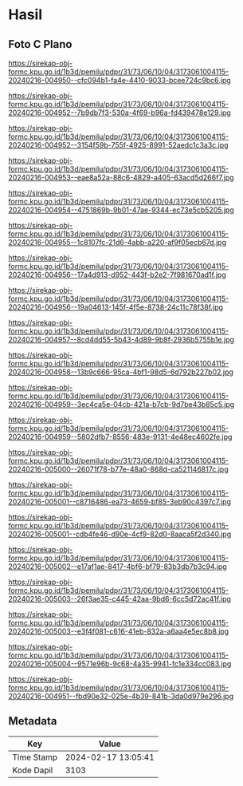 # Hasil

## Foto C Plano

https://sirekap-obj-formc.kpu.go.id/1b3d/pemilu/pdpr/31/73/06/10/04/3173061004115-20240216-004950--cfc094b1-fa4e-4410-9033-bcee724c9bc6.jpg

https://sirekap-obj-formc.kpu.go.id/1b3d/pemilu/pdpr/31/73/06/10/04/3173061004115-20240216-004952--7b9db7f3-530a-4f69-b96a-fd439478e129.jpg

https://sirekap-obj-formc.kpu.go.id/1b3d/pemilu/pdpr/31/73/06/10/04/3173061004115-20240216-004952--3154f59b-755f-4925-8991-52aedc1c3a3c.jpg

https://sirekap-obj-formc.kpu.go.id/1b3d/pemilu/pdpr/31/73/06/10/04/3173061004115-20240216-004953--eae8a52a-88c6-4829-a405-63acd5d266f7.jpg

https://sirekap-obj-formc.kpu.go.id/1b3d/pemilu/pdpr/31/73/06/10/04/3173061004115-20240216-004954--4751869b-9b01-47ae-9344-ec73e5cb5205.jpg

https://sirekap-obj-formc.kpu.go.id/1b3d/pemilu/pdpr/31/73/06/10/04/3173061004115-20240216-004955--1c8107fc-21d6-4abb-a220-af9f05ecb67d.jpg

https://sirekap-obj-formc.kpu.go.id/1b3d/pemilu/pdpr/31/73/06/10/04/3173061004115-20240216-004956--17a4d913-d952-443f-b2e2-7f981670ad1f.jpg

https://sirekap-obj-formc.kpu.go.id/1b3d/pemilu/pdpr/31/73/06/10/04/3173061004115-20240216-004956--19a04613-145f-4f5e-8738-24c11c78f38f.jpg

https://sirekap-obj-formc.kpu.go.id/1b3d/pemilu/pdpr/31/73/06/10/04/3173061004115-20240216-004957--8cd4dd55-5b43-4d89-9b8f-2936b5755b1e.jpg

https://sirekap-obj-formc.kpu.go.id/1b3d/pemilu/pdpr/31/73/06/10/04/3173061004115-20240216-004958--13b9c666-95ca-4bf1-98d5-6d792b227b02.jpg

https://sirekap-obj-formc.kpu.go.id/1b3d/pemilu/pdpr/31/73/06/10/04/3173061004115-20240216-004959--3ec4ca5e-04cb-421a-b7cb-9d7be43b85c5.jpg

https://sirekap-obj-formc.kpu.go.id/1b3d/pemilu/pdpr/31/73/06/10/04/3173061004115-20240216-004959--5802dfb7-8556-483e-9131-4e48ec4602fe.jpg

https://sirekap-obj-formc.kpu.go.id/1b3d/pemilu/pdpr/31/73/06/10/04/3173061004115-20240216-005000--26071f78-b77e-48a0-868d-ca521146817c.jpg

https://sirekap-obj-formc.kpu.go.id/1b3d/pemilu/pdpr/31/73/06/10/04/3173061004115-20240216-005001--c8716486-ea73-4659-bf85-3eb90c4397c7.jpg

https://sirekap-obj-formc.kpu.go.id/1b3d/pemilu/pdpr/31/73/06/10/04/3173061004115-20240216-005001--cdb4fe46-d90e-4cf9-82d0-8aaca5f2d340.jpg

https://sirekap-obj-formc.kpu.go.id/1b3d/pemilu/pdpr/31/73/06/10/04/3173061004115-20240216-005002--e17af1ae-8417-4bf6-bf79-83b3db7b3c94.jpg

https://sirekap-obj-formc.kpu.go.id/1b3d/pemilu/pdpr/31/73/06/10/04/3173061004115-20240216-005003--26f3ae35-c445-42aa-9bd6-6cc5d72ac41f.jpg

https://sirekap-obj-formc.kpu.go.id/1b3d/pemilu/pdpr/31/73/06/10/04/3173061004115-20240216-005003--e3f4f081-c616-41eb-832a-a6aa4e5ec8b8.jpg

https://sirekap-obj-formc.kpu.go.id/1b3d/pemilu/pdpr/31/73/06/10/04/3173061004115-20240216-005004--9571e96b-9c68-4a35-9941-fc1e334cc083.jpg

https://sirekap-obj-formc.kpu.go.id/1b3d/pemilu/pdpr/31/73/06/10/04/3173061004115-20240216-004951--fbd90e32-025e-4b39-841b-3da0d979e296.jpg


## Metadata

| Key        | Value               |
| ---------- | ------------------- |
| Time Stamp | 2024-02-17 13:05:41 |
| Kode Dapil | 3103                |



